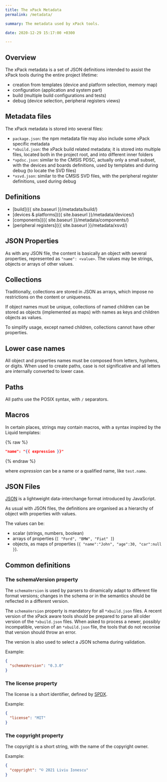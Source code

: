 ```yaml
---
title: The xPack Metadata
permalink: /metadata/

summary: The metadata used by xPack tools.

date: 2020-12-29 15:17:00 +0300

---
```


## Overview

The xPack metadata is a set of JSON definitions intended to assist
the xPack tools during the entire project lifetime:

- creation from templates (device and platform selection, memory map)
- configuration (application and system part)
- build (multiple build configurations and tests)
- debug (device selection, peripheral registers views)

## Metadata files

The xPack metadata is stored into several files:

- `package.json`: the npm metadata file may also include some
  xPack specific metadata
- `*xbuild.json`: the xPack build related metadata; it is stored into
  multiple files, located both in the project root, and into
  different inner folders
- `*xpdsc.json`: similar to the CMSIS PDSC, actually only a small subset,
  with the devices and boards definitions, used by templates and during
  debug (to locate the SVD files)
- `*xsvd.json`: similar to the CMSIS SVD files, with the
  peripheral register definitions, used during debug

## Definitions

- [build]({{ site.baseurl }}/metadata/build/)
- [devices & platforms]({{ site.baseurl }}/metadata/devices/)
- [components]({{ site.baseurl }}/metadata/components/)
- [peripheral registers]({{ site.baseurl }}/metadata/xsvd/)

## JSON Properties

As with any JSON file, the content is basically an object with
several properties, represented as `"name": <value>`. The values
may be strings, objects or arrays of other values.

## Collections

Traditionally, collections are stored in JSON as arrays, which
impose no restrictions on the content or uniqueness.

If object names must be unique, collections of named children can
be stored as objects (implemented as maps) with names as keys and
children objects as values.

To simplify usage, except named children, collections cannot have
other properties.

## Lower case names

All object and properties names must be composed from letters, hyphens,
or digits.
When used to create paths, case is not significative and all
letters are internally converted to lower case.

## Paths

All paths use the POSIX syntax, with `/` separators.

## Macros

In certain places, strings may contain macros, with a syntax inspired by
the Liquid templates:

{% raw %}
```json
"name": "{{ expression }}"
```
{% endraw %}

where _expression_ can be a name or a qualified name, like `test.name`.

## JSON Files

[JSON](https://www.json.org/json-en.html) is a lightweight data-interchange
format introduced by JavaScript.

As usual with JSON files, the definitions are organised as a hierarchy of
object with properties with values.

The values can be:

- scalar (strings, numbers, boolean)
- arrays of properties (`[ "Ford", "BMW", "Fiat" ]`)
- objects, as maps of properties
  (`{ "name":"John", "age":30, "car":null }`).

## Common definitions

### The **schemaVersion** property

The `schemaVersion` is used by parsers to dinamically adapt to different
file format versions; changes in the schema or in the semantics should be
reflected in a different version.

The `schemaVersion` property is mandatory for all `*xbuild.json` files.
A recent version of the
xPack aware tools should be prepared to parse all older version of the
`*xbuild.json` files. When asked to process a newer, possibly
incompatible, version of an `*xbuild.json` file, the tools
that do not reconise that version should throw an error.

The version is also used to select a JSON schema during validation.

Example:

```json
{
  "schemaVersion": "0.3.0"
}
```

### The **license** property

The license is a short identifier, defined by
[SPDX](https://spdx.org/licenses/).

Example:

```json
{
  "license": "MIT"
}
```

### The **copyright** property

The copyright is a short string, with the name of the copyright owner.

Example:

```json
{
  "copyright": "© 2021 Liviu Ionescu"
}
```
